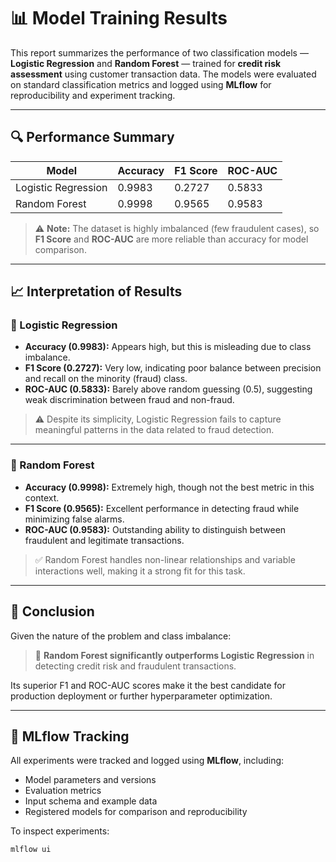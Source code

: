 # 📊 Model Training Results

This report summarizes the performance of two classification models — **Logistic Regression** and **Random Forest** — trained for **credit risk assessment** using customer transaction data. The models were evaluated on standard classification metrics and logged using **MLflow** for reproducibility and experiment tracking.

---

## 🔍 Performance Summary

| Model               | Accuracy | F1 Score | ROC-AUC |
| ------------------- | -------- | -------- | ------- |
| Logistic Regression | 0.9983   | 0.2727   | 0.5833  |
| Random Forest       | 0.9998   | 0.9565   | 0.9583  |

> ⚠️ **Note:** The dataset is highly imbalanced (few fraudulent cases), so **F1 Score** and **ROC-AUC** are more reliable than accuracy for model comparison.

---

## 📈 Interpretation of Results

### 🧠 Logistic Regression

- **Accuracy (0.9983):** Appears high, but this is misleading due to class imbalance.
- **F1 Score (0.2727):** Very low, indicating poor balance between precision and recall on the minority (fraud) class.
- **ROC-AUC (0.5833):** Barely above random guessing (0.5), suggesting weak discrimination between fraud and non-fraud.

> ⚠️ Despite its simplicity, Logistic Regression fails to capture meaningful patterns in the data related to fraud detection.

---

### 🌲 Random Forest

- **Accuracy (0.9998):** Extremely high, though not the best metric in this context.
- **F1 Score (0.9565):** Excellent performance in detecting fraud while minimizing false alarms.
- **ROC-AUC (0.9583):** Outstanding ability to distinguish between fraudulent and legitimate transactions.

> ✅ Random Forest handles non-linear relationships and variable interactions well, making it a strong fit for this task.

---

## 🧾 Conclusion

Given the nature of the problem and class imbalance:

> 🎯 **Random Forest significantly outperforms Logistic Regression** in detecting credit risk and fraudulent transactions.

Its superior F1 and ROC-AUC scores make it the best candidate for production deployment or further hyperparameter optimization.

---

## 🧪 MLflow Tracking

All experiments were tracked and logged using **MLflow**, including:

- Model parameters and versions
- Evaluation metrics
- Input schema and example data
- Registered models for comparison and reproducibility

To inspect experiments:

```bash
mlflow ui
```
